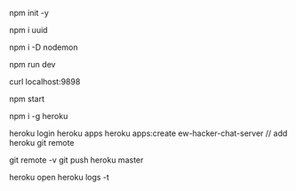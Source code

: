 npm init -y

npm i uuid

npm i -D nodemon

npm run dev

curl localhost:9898

npm start

npm i -g heroku

heroku login
heroku apps
heroku apps:create ew-hacker-chat-server // add heroku git remote

git remote -v
git push heroku master

heroku open
heroku logs -t
